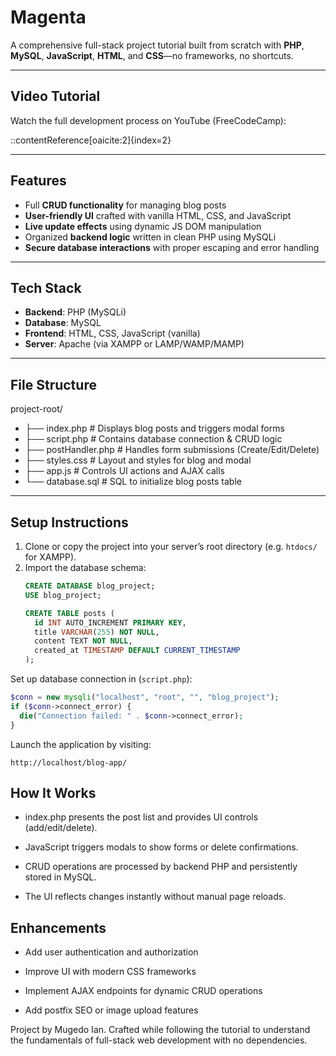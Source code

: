 # Magenta

A comprehensive full-stack project tutorial built from scratch with **PHP**, **MySQL**, **JavaScript**, **HTML**, and **CSS**—no frameworks, no shortcuts.

---

##  Video Tutorial

Watch the full development process on YouTube (FreeCodeCamp):

::contentReference[oaicite:2]{index=2}


---

##  Features
- Full **CRUD functionality** for managing blog posts
- **User-friendly UI** crafted with vanilla HTML, CSS, and JavaScript
- **Live update effects** using dynamic JS DOM manipulation
- Organized **backend logic** written in clean PHP using MySQLi
- **Secure database interactions** with proper escaping and error handling

---

##  Tech Stack
- **Backend**: PHP (MySQLi)
- **Database**: MySQL
- **Frontend**: HTML, CSS, JavaScript (vanilla)
- **Server**: Apache (via XAMPP or LAMP/WAMP/MAMP)

---

##  File Structure

project-root/
- ├── index.php # Displays blog posts and triggers modal forms
- ├── script.php # Contains database connection & CRUD logic
- ├── postHandler.php # Handles form submissions (Create/Edit/Delete)
- ├── styles.css # Layout and styles for blog and modal
- ├── app.js # Controls UI actions and AJAX calls
- └── database.sql # SQL to initialize blog posts table


---

##  Setup Instructions

1. Clone or copy the project into your server’s root directory (e.g. `htdocs/` for XAMPP).
2. Import the database schema:
   ```sql
   CREATE DATABASE blog_project;
   USE blog_project;

   CREATE TABLE posts (
     id INT AUTO_INCREMENT PRIMARY KEY,
     title VARCHAR(255) NOT NULL,
     content TEXT NOT NULL,
     created_at TIMESTAMP DEFAULT CURRENT_TIMESTAMP
   );

  Set up database connection in (`script.php`):
```php
$conn = new mysqli("localhost", "root", "", "blog_project");
if ($conn->connect_error) {
  die("Connection failed: " . $conn->connect_error);
}
```
Launch the application by visiting:

`http://localhost/blog-app/`

## How It Works

- index.php presents the post list and provides UI controls (add/edit/delete).

- JavaScript triggers modals to show forms or delete confirmations.

- CRUD operations are processed by backend PHP and persistently stored in MySQL.

- The UI reflects changes instantly without manual page reloads.

## Enhancements

- Add user authentication and authorization

- Improve UI with modern CSS frameworks

- Implement AJAX endpoints for dynamic CRUD operations

- Add postfix SEO or image upload features

Project by Mugedo Ian. Crafted while following the tutorial to understand the fundamentals of full-stack web development with no dependencies.
